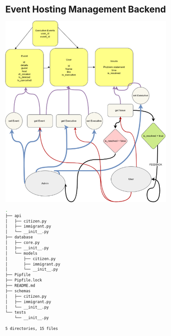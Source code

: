 # Event Hosting Management Backend

![Backend](backend_design.png)

```bash
.
├── api
│   ├── citizen.py
│   ├── immigrant.py
│   └── __init__.py
├── database
│   ├── core.py
│   ├── __init__.py
│   └── models
│       ├── citizen.py
│       ├── immigrant.py
│       └── __init__.py
├── Pipfile
├── Pipfile.lock
├── README.md
├── schemas
│   ├── citizen.py
│   ├── immigrant.py
│   └── __init__.py
└── tests
    └── __init__.py

5 directories, 15 files
```
